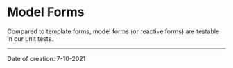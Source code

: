 # Model Forms

Compared to template forms, model forms (or reactive forms) are testable in our unit tests.

---

Date of creation: 7-10-2021
